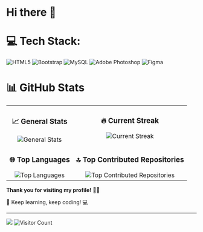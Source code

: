 # Hi there 👋

<!--

Here are some ideas to get you started:

- 🔭 I’m currently working on ...
- 🌱 I’m currently learning android studio with kotlin programming language
- 👯 I’m looking to collaborate on ...
- 🤔 I’m looking for help with ...
- 💬 Ask me about ...
- 📫 How to reach me: ...
- 😄 Pronouns: ...
- ⚡ Fun fact: ...
-->

# 💻 Tech Stack:

![HTML5](https://img.shields.io/badge/html5-%23E34F26.svg?style=for-the-badge&logo=html5&logoColor=white) ![Bootstrap](https://img.shields.io/badge/bootstrap-%238511FA.svg?style=for-the-badge&logo=bootstrap&logoColor=white) ![MySQL](https://img.shields.io/badge/mysql-%2300000f.svg?style=for-the-badge&logo=mysql&logoColor=white) ![Adobe Photoshop](https://img.shields.io/badge/adobe%20photoshop-%2331A8FF.svg?style=for-the-badge&logo=adobe%20photoshop&logoColor=white) ![Figma](https://img.shields.io/badge/figma-%23F24E1E.svg?style=for-the-badge&logo=figma&logoColor=white)

# 📊 GitHub Stats

<div align="center">

<table>
  <tr>
    <td align="center" valign="top">
      <h3>📈 General Stats</h3>
      <img src="https://github-readme-stats.vercel.app/api?username=fidataufiq&theme=highcontrast&hide_border=false&include_all_commits=true&count_private=false" alt="General Stats"/>
    </td>
    <td align="center" valign="top">
      <h3>🔥 Current Streak</h3>
      <img src="https://github-readme-streak-stats.herokuapp.com/?user=fidataufiq&theme=highcontrast&hide_border=false" alt="Current Streak"/>
    </td>
  </tr>
  <tr>
    <td align="center" valign="top">
      <h3>🌐 Top Languages</h3>
      <img src="https://github-readme-stats.vercel.app/api/top-langs/?username=fidataufiq&theme=highcontrast&hide_border=false&include_all_commits=true&count_private=false&layout=compact" alt="Top Languages"/>
    </td>
    <td align="center" valign="top">
      <h3>🔝 Top Contributed Repositories</h3>
      <img src="https://github-contributor-stats.vercel.app/api?username=fidataufiq&limit=5&theme=highcontrast&combine_all_yearly_contributions=true" alt="Top Contributed Repositories"/>
    </td>
  </tr>
</table>

</div>



<!--
## 🔥 Fun Facts
I'm a **crypto trader** and a proud **HODLer** since 2023. 🚀
-->


**Thank you for visiting my profile!** 🙏🏻

🚀 Keep learning, keep coding! 💻

---

[![](https://visitcount.itsvg.in/api?id=fidataufiq&icon=2&color=1)](https://visitcount.itsvg.in)
![Visitor Count](https://visitor-badge.glitch.me/badge?page_id=fidataufiq.github_profile)


<!-- Proudly created with GPRM ( https://gprm.itsvg.in ) -->
